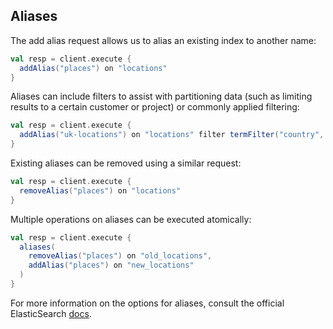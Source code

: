 ## Aliases

The add alias request allows us to alias an existing index to another name:

```scala
val resp = client.execute {
  addAlias("places") on "locations"
}
```

Aliases can include filters to assist with partitioning data (such as limiting results to a certain customer or project) or commonly applied filtering:

```scala
val resp = client.execute {
  addAlias("uk-locations") on "locations" filter termFilter("country", "uk")
}
```

Existing aliases can be removed using a similar request:

```scala
val resp = client.execute {
  removeAlias("places") on "locations"
}
```

Multiple operations on aliases can be executed atomically:

```scala
val resp = client.execute {
  aliases(
    removeAlias("places") on "old_locations",
    addAlias("places") on "new_locations"
  )
}
```


For more information on the options for aliases, consult the official ElasticSearch [docs](http://www.elasticsearch.org/guide/en/elasticsearch/reference/current/indices-aliases.html).
